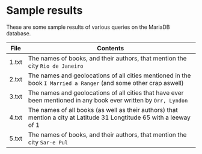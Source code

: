 # Sample results

These are some sample results of various queries on the MariaDB database.

|File|Contents|
|---|---|
|1.txt|The names of books, and their authors, that mention the city `Rio de Janeiro`|
|2.txt|The names and geolocations of all cities mentioned in the book `I Married a Ranger` (and some other crap aswell)|
|3.txt|The names and geolocations of all cities that have ever been mentioned in any book ever written by `Orr, Lyndon`|
|4.txt|The names of all books (as well as their authors) that mention a city at Latitude 31 Longtitude 65 with a leeway of 1|
|5.txt|The names of books, and their authors, that mention the city `Sar-e Pul`|
